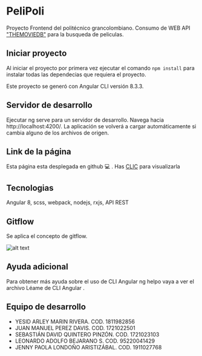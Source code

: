 # PeliPoli

Proyecto Frontend del politécnico grancolombiano. 
Consumo de WEB API ["THEMOVIEDB"](https://developers.themoviedb.org/3/getting-started/introduction) para la busqueda de peliculas.

## Iniciar proyecto

Al iniciar el proyecto por primera vez ejecutar el comando `npm install` para instalar todas las dependecias que requiera el proyecto.

Este proyecto se generó con Angular CLI versión 8.3.3.

## Servidor de desarrollo

Ejecutar ng serve para un servidor de desarrollo. Navega hacia http://localhost:4200/. La aplicación se volverá a cargar automáticamente si cambia alguno de los archivos de origen.

## Link de la página

Esta página esta desplegada en github :computer: . Has [CLIC](https://yesidmarin.github.io/PeliPoli_Frontend_Poli/) para visualizarla


## Tecnologias

Angular 8, scss, webpack, nodejs, rxjs, API REST

## Gitflow

Se aplica el concepto de gitflow.

![alt text](https://user-images.githubusercontent.com/7549765/36916977-429c7dd0-1e34-11e8-8635-1b569453d0f5.png)

## Ayuda adicional

Para obtener más ayuda sobre el uso de CLI Angular ng helpo vaya a ver el archivo Léame de CLI Angular .

## Equipo de desarrollo

* YESID ARLEY MARIN RIVERA. COD. 1811982856
* JUAN MANUEL PEREZ DAVIS. COD. 1721022501
* SEBASTIÁN DAVID QUINTERO PINZÓN. COD. 1721023103
* LEONARDO ADOLFO BEJARANO S.  COD. 95220041429
* JENNY PAOLA LONDOÑO ARISTIZÁBAL. COD. 1911027768
